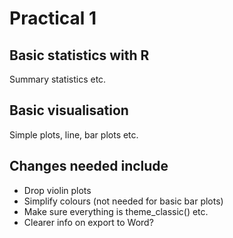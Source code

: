 # Practical 1

## Basic statistics with R
Summary statistics etc.

## Basic visualisation
Simple plots, line, bar plots etc.

## Changes needed include
* Drop violin plots
* Simplify colours (not needed for basic bar plots)
* Make sure everything is theme_classic() etc.
* Clearer info on export to Word?
